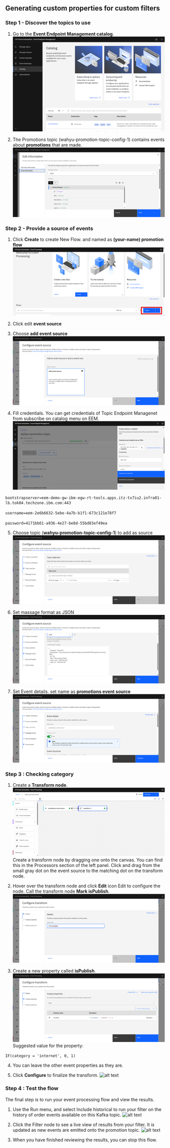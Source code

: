 ## Generating custom properties for custom filters

### Step 1 - Discover the topics to use

1. Go to the **Event Endpoint Management catalog**.
![alt text](images/lab-3/1.png)

2. The Promotions topic (wahyu-promotion-topic-config-1) contains events about **promotions** that are made.
![alt text](images/lab-2/event-information-lab-2.png)

### Step 2 - Provide a source of events

1. Click **Create** to create New Flow. and named as **(your-name) promotion flow**
![alt text](images/lab-3/create-new-flow-lab-3.png)

2. Click edit **event source**

3. Choose **add event source**
![alt text](images/lab-3/add-event-source-lab-3.png)

4. Fill credentials. You can get credentials of Topic Endpoint Managenet from subscribe on catalog menu on EEM.
![alt text](images/lab-2/create-subscribe-lab-2.png)
```
bootstrapserver=eem-demo-gw-ibm-egw-rt-tools.apps.itz-tx7iu2.infra01-lb.tok04.techzone.ibm.com:443

username=eem-2e6b6632-5ebe-4a7b-b1f1-673c121e78f7

password=4171bb61-a936-4e27-be8d-55bd83ef49ea
```

5. Choose topic (**wahyu-promotion-topic-config-1**) to add as source
![alt text](images/lab-3/choose-topic-as-source-lab-3.png)

6. Set massage format as JSON
![alt text](images/lab-3/message-format-lab-3.png)

7. Set Event details. set name as **promotions event source**
![alt text](images/lab-3/set-event-source-name.png)

### Step 3 : Checking category

1. Create a **Transform node**.
![alt text](images/lab-3/create-transform-node.png)
Create a transform node by dragging one onto the canvas. You can find this in the Processors section of the left panel.
Click and drag from the small gray dot on the event source to the matching dot on the transform node.

2. Hover over the transform node and click **Edit** icon Edit to configure the node.
Call the transform node **Mark isPublish**.
![alt text](images/lab-3/mark-as-publish.png)

3. Create a new property called **isPublish**.
![alt text](images/lab-3/create-prop-ispublish.png)
Suggested value for the property:

```IF(category = 'internet', 0, 1)```

4. You can leave the other event properties as they are.

5. Click **Configure** to finalize the transform.
![alt text](images/lab-3/final-transform.png)

### Step 4 : Test the flow
The final step is to run your event processing flow and view the results.

1. Use the Run menu, and select Include historical to run your filter on the history of order events available on this Kafka topic.
![alt text](images/lab-3/run-test-lab-3.png)

2. Click the Filter node to see a live view of results from your filter. It is updated as new events are emitted onto the promotion topic.
![alt text](images/lab-3/final-result-lab-3.png)

3. When you have finished reviewing the results, you can stop this flow.
